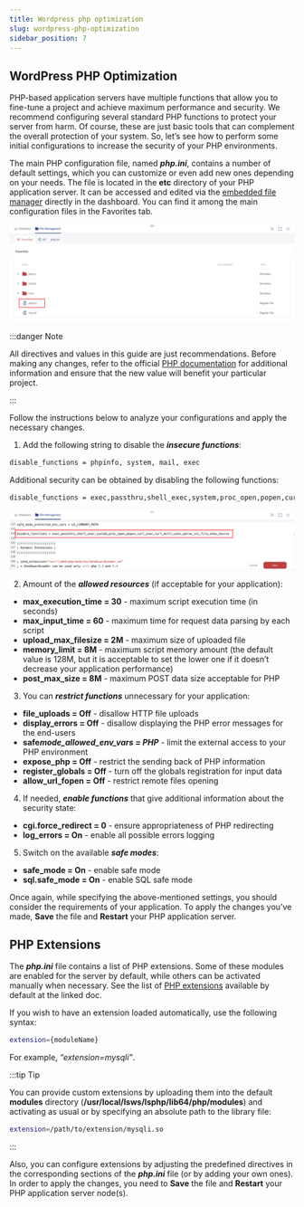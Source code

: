 ```yaml
---
title: Wordpress php optimization
slug: wordpress-php-optimization
sidebar_position: 7
---
```


## WordPress PHP Optimization

PHP-based application servers have multiple functions that allow you to fine-tune a project and achieve maximum performance and security. We recommend configuring several standard PHP functions to protect your server from harm. Of course, these are just basic tools that can complement the overall protection of your system. So, let’s see how to perform some initial configurations to increase the security of your PHP environments.

The main PHP configuration file, named **_php.ini_**, contains a number of default settings, which you can customize or even add new ones depending on your needs. The file is located in the **etc** directory of your PHP application server. It can be accessed and edited via the [embedded file manager](/docs/Wordpress%20as%20a%20Service/WordPress%20Dashboard/WordPress%20Project%20Management#environment-management) directly in the dashboard. You can find it among the main configuration files in the Favorites tab.

<div style={{
    display:'flex',
    justifyContent: 'center',
    margin: '0 0 1rem 0'
}}>

![Locale Dropdown](./img/WordPressPHPOptimization/01-wordpress-phpini-configuration.png)

</div>

:::danger Note

All directives and values in this guide are just recommendations. Before making any changes, refer to the official [PHP documentation](https://www.php.net/manual/en/ini.list.php) for additional information and ensure that the new value will benefit your particular project.

:::

Follow the instructions below to analyze your configurations and apply the necessary changes.

1. Add the following string to disable the **_insecure functions_**:

```bash
disable_functions = phpinfo, system, mail, exec
```

Additional security can be obtained by disabling the following functions:

```bash
disable_functions = exec,passthru,shell_exec,system,proc_open,popen,curl_exec,curl_multi_exec,parse_ini_file,show_source
```

<div style={{
    display:'flex',
    justifyContent: 'center',
    margin: '0 0 1rem 0'
}}>

![Locale Dropdown](./img/WordPressPHPOptimization/02-wordpress-phpini-disable-functions.png)

</div>

2. Amount of the **_allowed resources_** (if acceptable for your application):

- **max_execution_time = 30** - maximum script execution time (in seconds)
- **max_input_time = 60** - maximum time for request data parsing by each script
- **upload_max_filesize = 2M** - maximum size of uploaded file
- **memory_limit = 8M** - maximum script memory amount (the default value is 128M, but it is acceptable to set the lower one if it doesn’t decrease your application performance)
- **post_max_size = 8M** - maximum POST data size acceptable for PHP

3. You can **_restrict functions_** unnecessary for your application:

- **file_uploads = Off** - disallow HTTP file uploads
- **display_errors = Off** - disallow displaying the PHP error messages for the end-users
- **safe*mode_allowed_env_vars = PHP*** - limit the external access to your PHP environment
- **expose_php = Off** - restrict the sending back of PHP information
- **register_globals = Off** - turn off the globals registration for input data
- **allow_url_fopen = Off** - restrict remote files opening

4. If needed, **_enable functions_** that give additional information about the security state:

- **cgi.force_redirect = 0** - ensure appropriateness of PHP redirecting
- **log_errors = On** - enable all possible errors logging

5. Switch on the available **_safe modes_**:

- **safe_mode = On** - enable safe mode
- **sql.safe_mode = On** - enable SQL safe mode

Once again, while specifying the above-mentioned settings, you should consider the requirements of your application. To apply the changes you’ve made, **Save** the file and **Restart** your PHP application server.

## PHP Extensions

The **_php.ini_** file contains a list of PHP extensions. Some of these modules are enabled for the server by default, while others can be activated manually when necessary. See the list of [PHP extensions](/docs/PHP/PHP%20Apps%20Specifications/PHP%20Extensions) available by default at the linked doc.

If you wish to have an extension loaded automatically, use the following syntax:

```bash
extension={moduleName}
```

For example, _“extension=mysqli”_.

:::tip Tip

You can provide custom extensions by uploading them into the default **modules** directory (**/usr/local/lsws/lsphp/lib64/php/modules**) and activating as usual or by specifying an absolute path to the library file:

```bash
extension=/path/to/extension/mysqli.so
```

:::

Also, you can configure extensions by adjusting the predefined directives in the corresponding sections of the **_php.ini_** file (or by adding your own ones). In order to apply the changes, you need to **Save** the file and **Restart** your PHP application server node(s).
